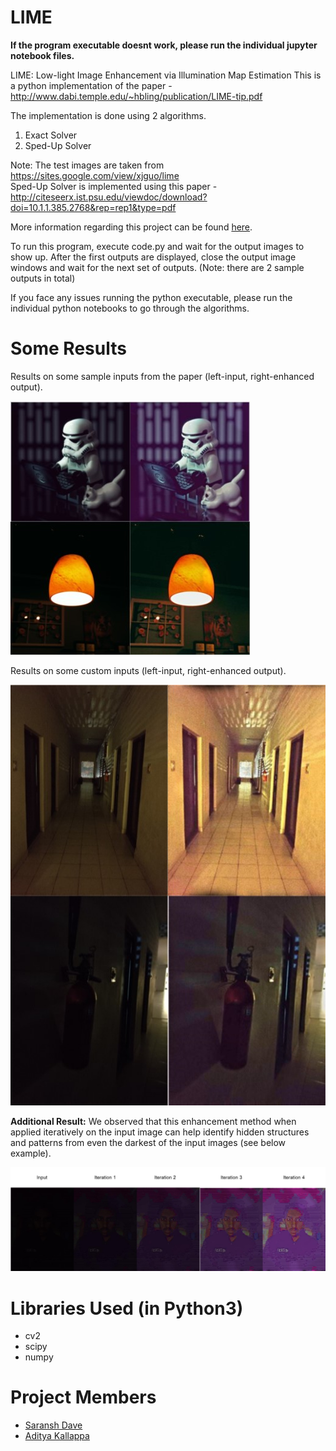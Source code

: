 # LIME

__If the program executable doesnt work, please run the individual jupyter notebook files.__

LIME: Low-light Image Enhancement via Illumination Map Estimation
This is a python implementation of the paper - http://www.dabi.temple.edu/~hbling/publication/LIME-tip.pdf

The implementation is done using 2 algorithms.
1. Exact Solver
2. Sped-Up Solver

Note: The test images are taken from https://sites.google.com/view/xjguo/lime <br>
Sped-Up Solver is implemented using this paper - http://citeseerx.ist.psu.edu/viewdoc/download?doi=10.1.1.385.2768&rep=rep1&type=pdf

More information regarding this project can be found [here](https://docs.google.com/presentation/d/1WdNYG5g0Hr2LcujZCEle31ld-iBHXNQv/edit?usp=sharing&ouid=117754030307866641181&rtpof=true&sd=true).

To run this program, execute code.py and wait for the output images to show up. After the first outputs are displayed, close the output image windows and wait for the next set of outputs. (Note: there are 2 sample outputs in total)

If you face any issues running the python executable, please run the individual python notebooks to go through the algorithms.

# Some Results

Results on some sample inputs from the paper (left-input, right-enhanced output).

![Results1](sample_result.jpg)

Results on some custom inputs (left-input, right-enhanced output).

![Results2](our_custom_inputs.jpg)

**Additional Result:** We observed that this enhancement method when applied iteratively on the input image can help identify hidden structures and patterns from even the darkest of the input images (see below example).

![Results2](additional_observation.jpg)

# Libraries Used (in Python3)
 - cv2
 - scipy
 - numpy
 
# Project Members

  - [Saransh Dave](https://www.linkedin.com/in/saransh-dave/)
  - [Aditya Kallappa](https://www.linkedin.com/in/aditya-kallappa/)

